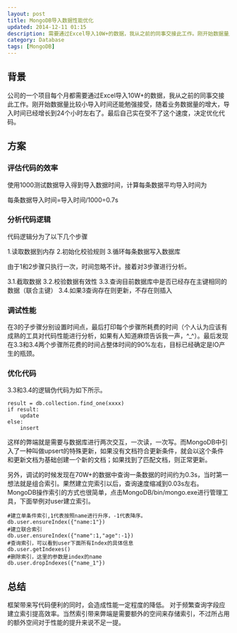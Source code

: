 ```yaml
---
layout: post
title: MongoDB导入数据性能优化
updated: 2014-12-11 01:15
description: 需要通过Excel导入10W+的数据，我从之前的同事交接此工作。刚开始数据量比较小导入时间还能勉强接受，随着业务数据量的增大，导入时间已经增长到24个小时左右了
category: Database
tags: [MongoDB]
---
```


## 背景
公司的一个项目每个月都需要通过Excel导入10W+的数据，我从之前的同事交接此工作。刚开始数据量比较小导入时间还能勉强接受，随着业务数据量的增大，导入时间已经增长到24个小时左右了。最后自己实在受不了这个速度，决定优化代码。

<!--more-->

## 方案
### 评估代码的效率

使用1000测试数据导入得到导入数据时间，计算每条数据平均导入时间为

每条数据导入时间=导入时间/1000=0.7s

### 分析代码逻辑

代码逻辑分为了以下几个步骤

1.读取数据到内存
2.初始化校验规则
3.循环每条数据写入数据库

由于1和2步骤只执行一次，时间忽略不计。接着对3步骤进行分析。

3.1.截取数据
3.2.校验数据有效性
3.3.查询目前数据库中是否已经存在主键相同的数据（联合主键）
3.4.如果3查询存在则更新，不存在则插入

### 调试性能

在3的子步骤分别设置时间点，最后打印每个步骤所耗费的时间（个人认为应该有成熟的工具对代码性能进行分析，如果有人知道麻烦告诉我一声，^_^）。最后发现在3.3和3.4两个步骤所花费的时间占整体时间的90%左右，目标已经确定是IO产生的瓶颈。

### 优化代码

3.3和3.4的逻辑伪代码为如下所示。

	result = db.collection.find_one(xxxx)
	if result:
		update
	else:
		insert
这样的弊端就是需要与数据库进行两次交互，一次读，一次写。而MongoDB中引入了一种叫做upsert的特殊更新，如果没有文档符合更新条件，就会以这个条件和更新文档为基础创建一个新的文档；如果找到了匹配文档，则正常更新。

另外，调试的时候发现在70W+的数据中查询一条数据的时间约为0.3s，当时第一想法就是组合索引。果然建立完索引以后，查询速度缩减到0.03s左右。MongoDB操作索引的方式也很简单，点击MongoDB/bin/mongo.exe进行管理工具，下面举例对user建立索引。

	#建立单条件索引,1代表按照name进行升序，-1代表降序。
	db.user.ensureIndex({"name:1"})
	#建立联合索引
	db.user.ensureIndex({"name":1,"age":-1})
	#查询索引，可以看到user下面所有Index的具体信息
	db.user.getIndexes()
	#删除索引，这里的参数是index的name
	db.user.dropIndexes({"name_1"})

## 总结

框架带来写代码便利的同时，会造成性能一定程度的降低。
对于频繁查询字段应建立索引提高效率。当然索引带来弊端是需要额外的空间来存储索引，不过所占用的额外空间对于性能的提升来说不足一提。
